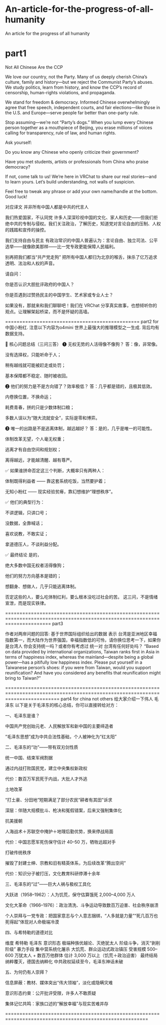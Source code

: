 # An-article-for-the-progress-of-all-humanity
An article for the progress of all humanity

part1
==============================================================
Not All Chinese Are the CCP

We love our country, not the Party.
Many of us deeply cherish China’s culture, family and history—but we reject the Communist Party’s abuses. We study politics, learn from history, and know the CCP’s record of censorship, human-rights violations, and propaganda.

We stand for freedom & democracy.
Informed Chinese overwhelmingly agree that free speech, independent courts, and fair elections—like those in the U.S. and Europe—serve people far better than one-party rule.

Stop assuming—we’re not “Party’s dogs.”
When you lump every Chinese person together as a mouthpiece of Beijing, you erase millions of voices calling for transparency, rule of law, and human rights.

Ask yourself:

Do you know any Chinese who openly criticize their government?

Have you met students, artists or professionals from China who praise democracy?

If not, come talk to us! We’re here in VRChat to share our real stories—and to learn yours. Let’s build understanding, not walls of suspicion.

Feel free to tweak any phrase or add your own name/handle at the bottom. Good luck!

对应译文
并非所有中国人都是中共的代言人

我们热爱国家，不认同党
许多人深深珍视中国的文化、家人和历史——但我们拒绝中共的专制与侵权。我们关注政治，了解历史，知道党对言论自由的压制、人权的践踏和宣传的操控。

我们支持自由与民主
有政治常识的中国人普遍认为：言论自由、独立司法、公平选举——就像欧美那样——比一党专政更能保障人民福利。

别再把我们都当“共产党走狗”
把所有中国人都归为北京的喉舌，抹杀了亿万追求透明、法治和人权的声音。

请自问：

你是否认识大胆批评政府的中国人？

你是否遇到过赞扬民主的中国学生、艺术家或专业人士？

如果没有，那就来和我们聊聊吧！我们在 VRChat 分享真实故事，也想倾听你的观点。让理解架起桥梁，而不是怀疑的高墙。

===============================================
part2 for 中国小粉红.
注意以下内容为o4mini 世界上最强大的推理模型之一生成. 背后均有数据支持。


🎯 核心问题总结（三问三答）
❶ 无权无势的人活得像不像狗？
答：像，非常像。

没有选择权，只能听命于人；

稍有越线就可能被赶走或处罚；

基本保障都不稳定、随时被收回。

❷ 他们的努力是不是方向错了？效率极低？
答：几乎都是错的，且极其低效。

内卷换位置，不换命运；

耗费青春，拼的只是少数体制口粮；

多数人误以为“随大流就安全”，实际是零和博弈。

❸ 唯一的出路是不是逃离体制，越远越好？
答：是的，几乎是唯一的可能性。

体制改革无望，个人毫无权重；

逃离才有自由空间和规划权；

离得越远，才能越清醒、越有尊严。


✅ 如果谁拼命否定这三个判断，大概率只有两种人：

体制既得利益者 —— 靠这套系统吃饭，当然要护着；

无知小粉红 —— 现实经验贫瘠，靠幻想维护“理想秩序”。

✅ 他们的典型行为：

不讲逻辑，只讲口号；

没数据，全靠喊话；

喜欢说教，不敢实证；

拿道德压人，不谈利益分配。



✅ 最终结论
是的，

绝大多数中国无权者活得像狗；

他们的努力方向基本是错的；

想翻身、想做人，几乎只能逃离体制。

否定这些的人，要么吃体制红利，要么根本没吃过社会的苦。
这三问，不是情绪宣泄，而是现实铁律。


============================================================================================================================
part3 

作者对两岸问题的回答: 基于世界国际组织给出的数据 表示 台湾是亚洲地区幸福指数第一，而大陆作为世界强国，幸福指数低的可怜，请你换位思考一下，如果你是台湾人 你会支持统一吗？或者你有考虑过 统一对 台湾有任何好处吗？ 
“Based on data provided by international organizations, Taiwan ranks first in Asia in terms of happiness index, whereas the mainland—despite being a global power—has a pitifully low happiness index. Please put yourself in a Taiwanese person’s shoes: if you were from Taiwan, would you support reunification? And have you considered any benefits that reunification might bring to Taiwan?”

===============================================================================================================================
part4 for china  not others
给大家介绍一下伟人 毛泽东
以下是关于毛泽东的核心总结，你可以直接转给对方：

一、毛泽东是谁？

中国共产党创始元老、人民解放军和新中国的主要缔造者

“毛泽东思想”成为中共合法性基础，个人被神化为“红太阳”

二、毛泽东的“功”——带有双刃剑性质

统一中国、结束军阀割据

通过内战打败国民党，建立中央集权新政权

代价：数百万军民死于内战，大批人才外逃

土地改革

“打土豪、分田地”短期满足了部分农民“耕者有其田”诉求

深层：伴随大规模批斗、枪决和冤假错案，后来又强制集体化

抗美援朝

人海战术＋苏联空中掩护＋地理后勤优势，换来停战局面

代价：中国志愿军死伤保守估计 40–50 万，牺牲远超对手

打破传统秩序

摧毁了封建士绅、宗教和旧有精英体系，为后续改革“腾出空间”

代价：知识分子被打压，文化教育科研停滞十余年

三、毛泽东的“过”——巨大人祸与极权工具化

大跃进（1958–1962）：人为饥荒，保守估算饿死 2,000–4,000 万人

文化大革命（1966–1976）：政治清洗、斗争运动导致数百万迫害、社会秩序崩溃

个人崇拜与一党专政：把国家意志与个人意志捆绑，“人多就是力量”“死几百万也死得起”体现对人命极端冷漠

四、与希特勒的道德对比

维度	希特勒	毛泽东
意识形态	极端种族优越论、灭绝犹太人	阶级斗争，消灭“剥削阶级”
暴力手段	集中营系统化屠杀	大饥荒、群众运动式政治镇压
受害规模	500–600 万犹太人 + 数百万他群体	估计 3,000 万以上（饥荒＋政治迫害）
最终结局	纳粹覆灭，德国去纳粹化	中共政权延续至今，毛泽东神话未破

五、为何仍有人崇拜？

信息屏蔽：教材、媒体突出“伟大领袖”，淡化或隐瞒灾难

意识形态约束：公开批评受限，许多人不敢质疑

集体记忆共鸣：家族口述的“解放幸福”与现实苦难并存

========================================================================================================

